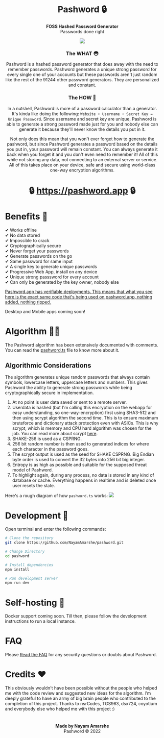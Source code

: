 <div align="center">

# Pashword 🔒

**FOSS Hashed Password Generator**\
Passwords done right

<img src="/public/og-image.png">

### The WHAT 😳

Pashword is a hashed password generator that does away with the need to remember passwords. Pashword generates a unique strong password for every single one of your accounts but these passwords aren't just random like the rest of the 91244 other password generators. They are personalized and constant.

### The HOW 🤔

In a nutshell, Pashword is more of a password calculator than a generator. It's kinda like doing the following: `Website + Username + Secret Key = Unique Password`. Since username and secret key are unique, Pashword is able to generate a strong password made just for you and nobody else can generate it because they'll never know the details you put in it.

Not only does this mean that you won't ever forget how to generate the pashword, but since Pashword generates a password based on the details you put in, your password will remain constant. You can always generate it back when you forget it and you don't even need to remember it! All of this while not storing any data, not connecting to an external server or service. All of this takes place on your device, safe and secure using world-class one-way encryption algorithms.

# 🔒 https://pashword.app 🔒

</div>

# Benefits 🚀

✔ Works offline\
✔ No data stored\
✔ Impossible to crack\
✔ Cryptographically secure\
✔ Never forget your passwords\
✔ Generate passwords on the go\
✔ Same password for same input\
✔ A single key to generate unique passwords\
✔ Progressive Web App, install on any device\
✔ Unique strong passsword for every account\
✔ Can only be generated by the key owner, nobody else

[Pashword.app has verifiable deployments. This means that what you see here is the exact same code that's being used on pashword.app, nothing added, nothing ripped.](https://github.com/NayamAmarshe/pashword/deployments/activity_log?environment=Production)

Desktop and Mobile apps coming soon!

# Algorithm 👨‍💻

The Pashword algorithm has been extensively documented with comments. You can read the [pashword.ts](https://github.com/NayamAmarshe/pashword/blob/main/utils/pashword.ts) file to know more about it.

## Algorithmic Considerations

The algorithm generates unique random passwords that always contain symbols, lowercase letters, uppercase letters and numbers. This gives Pashword the ability to generate strong passwords while being cryptographically secure in implementation.

1. At no point is user data saved or sent to a remote server.
2. Userdata is hashed (but I'm calling this encryption on the webapp for easy understanding, so one-way-encryption) first using SHA3-512 and then using scrypt algorithm the second time. This is to ensure maximum bruteforce and dictionary attack protection even with ASICs. This is why scrypt, which is memory and CPU hard algorithm was chosen for the job. You can read more about scrypt [here](https://en.wikipedia.org/wiki/Scrypt).
3. SHAKE-256 is used as a CSPRNG.
4. 256 bit random number is then used to generated indices for where each character in the password goes.
5. The scrypt output is used as the seed for SHAKE CSPRNG. Big Endian byte order is used to convert the 32 bytes into 256 bit big integer.
6. Entropy is as high as possible and suitable for the supposed threat model of Pashword.
7. To highlight again, during any process, no data is stored in any kind of database or cache. Everything happens in realtime and is deleted once user resets the state.

Here's a rough diagram of how `pashword.ts` works:
<img src="/algorithm_illustration.png">

# Development 🧰

Open terminal and enter the following commands:

```bash
# Clone the repository
git clone https://github.com/NayamAmarshe/pashword.git

# Change Directory
cd pashword

# Install dependencies
npm install

# Run development server
npm run dev
```

# Self-hosting 🤳

Docker support coming soon. Till then, please follow the development instructions to run a local instance.

# FAQ

Please [Read the FAQ](https://pashword.app/#faq) for any security questions or doubts about Pashword.

# Credits ♥

This obviously wouldn't have been possible without the people who helped me with the code review and suggested new ideas for the algorithm. I'm deeply grateful to have an army of big brain people who contributed to the completion of this project. Thanks to nsrCodes, TGS963, dsx724, coyotium and everybody else who helped me with this project :)

#

<div align="center">

**Made by Nayam Amarshe**\
Pashword © 2022

</div>
